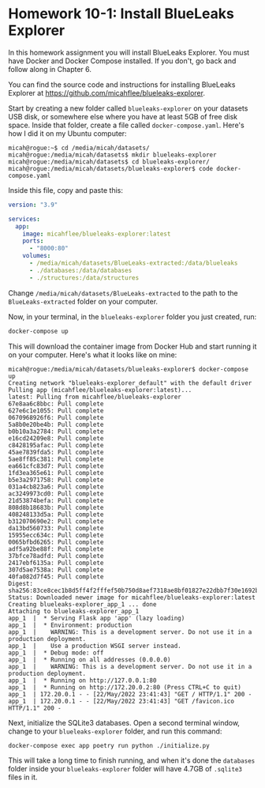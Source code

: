 # Homework 10-1: Install BlueLeaks Explorer

In this homework assignment you will install BlueLeaks Explorer. You must have Docker and Docker Compose installed. If you don't, go back and follow along in Chapter 6.

You can find the source code and instructions for installing BlueLeaks Explorer at https://github.com/micahflee/blueleaks-explorer.

Start by creating a new folder called `blueleaks-explorer` on your datasets USB disk, or somewhere else where you have at least 5GB of free disk space. Inside that folder, create a file called `docker-compose.yaml`. Here's how I did it on my Ubuntu computer:

```
micah@rogue:~$ cd /media/micah/datasets/
micah@rogue:/media/micah/datasets$ mkdir blueleaks-explorer
micah@rogue:/media/micah/datasets$ cd blueleaks-explorer/
micah@rogue:/media/micah/datasets/blueleaks-explorer$ code docker-compose.yaml
```

Inside this file, copy and paste this:

```yaml
version: "3.9"

services:
  app:
    image: micahflee/blueleaks-explorer:latest
    ports:
      - "8000:80"
    volumes:
      - /media/micah/datasets/BlueLeaks-extracted:/data/blueleaks
      - ./databases:/data/databases
      - ./structures:/data/structures
```

Change `/media/micah/datasets/BlueLeaks-extracted` to the path to the `BlueLeaks-extracted` folder on your computer.

Now, in your terminal, in the `blueleaks-explorer` folder you just created, run:

```sh
docker-compose up
```

This will download the container image from Docker Hub and start running it on your computer. Here's what it looks like on mine:

```
micah@rogue:/media/micah/datasets/blueleaks-explorer$ docker-compose up
Creating network "blueleaks-explorer_default" with the default driver
Pulling app (micahflee/blueleaks-explorer:latest)...
latest: Pulling from micahflee/blueleaks-explorer
67e8aa6c8bbc: Pull complete
627e6c1e1055: Pull complete
0670968926f6: Pull complete
5a8b0e20be4b: Pull complete
b0b10a3a2784: Pull complete
e16cd24209e8: Pull complete
c8428195afac: Pull complete
45ae7839fda5: Pull complete
5ae8ff85c381: Pull complete
ea661cfc83d7: Pull complete
1fd3ea365e61: Pull complete
b5e3a2971758: Pull complete
031a4cb823a6: Pull complete
ac3249973cd0: Pull complete
21d53874befa: Pull complete
808d8b18683b: Pull complete
408248133d5a: Pull complete
b312070690e2: Pull complete
da13bd560733: Pull complete
15955ecc634c: Pull complete
0065bfbd6265: Pull complete
adf5a92be88f: Pull complete
37bfce78adfd: Pull complete
2417ebf6135a: Pull complete
307d5ae7538a: Pull complete
40fa082d7f45: Pull complete
Digest: sha256:83ce8cec1b8d5ff4f2fffef50b750d8aef7318ae8bf01827e22dbb7f30e1692b
Status: Downloaded newer image for micahflee/blueleaks-explorer:latest
Creating blueleaks-explorer_app_1 ... done
Attaching to blueleaks-explorer_app_1
app_1  |  * Serving Flask app 'app' (lazy loading)
app_1  |  * Environment: production
app_1  |    WARNING: This is a development server. Do not use it in a production deployment.
app_1  |    Use a production WSGI server instead.
app_1  |  * Debug mode: off
app_1  |  * Running on all addresses (0.0.0.0)
app_1  |    WARNING: This is a development server. Do not use it in a production deployment.
app_1  |  * Running on http://127.0.0.1:80
app_1  |  * Running on http://172.20.0.2:80 (Press CTRL+C to quit)
app_1  | 172.20.0.1 - - [22/May/2022 23:41:43] "GET / HTTP/1.1" 200 -
app_1  | 172.20.0.1 - - [22/May/2022 23:41:43] "GET /favicon.ico HTTP/1.1" 200 -
```

Next, initialize the SQLite3 databases. Open a second terminal window, change to your `blueleaks-explorer` folder, and run this command:

```sh
docker-compose exec app poetry run python ./initialize.py
```

This will take a long time to finish running, and when it's done the `databases` folder inside your `blueleaks-explorer` folder will have 4.7GB of `.sqlite3` files in it.

